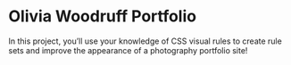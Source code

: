 # Olivia Woodruff Portfolio
In this project, you’ll use your knowledge of CSS visual rules to create rule sets and improve the appearance of a photography portfolio site!
